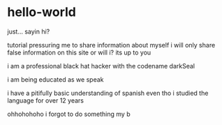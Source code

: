 # hello-world
just... sayin hi?

tutorial pressuring me to share information about myself
i will only share false information on this site
or will i?
its up to you

i am a professional black hat hacker with the codename darkSeal

i am being educated as we speak

i have a pitifully basic understanding of spanish
even tho i studied the language for over 12 years

ohhohohoho i forgot to do something my b
